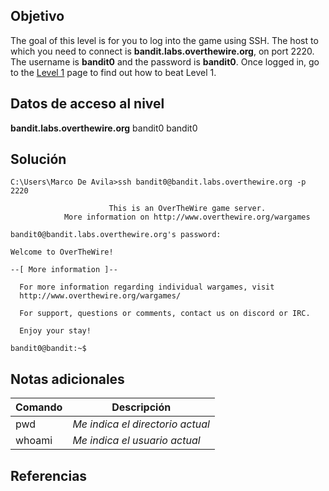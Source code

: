 ## Objetivo
The goal of this level is for you to log into the game using SSH. The host to which you need to connect is **bandit.labs.overthewire.org**, on port 2220. The username is **bandit0** and the password is **bandit0**. Once logged in, go to the [Level 1](https://overthewire.org/wargames/bandit/bandit1.html) page to find out how to beat Level 1.
## Datos de acceso al nivel
**bandit.labs.overthewire.org**
bandit0
bandit0
## Solución
```shell
C:\Users\Marco De Avila>ssh bandit0@bandit.labs.overthewire.org -p 2220

					  This is an OverTheWire game server.
            More information on http://www.overthewire.org/wargames

bandit0@bandit.labs.overthewire.org's password:

Welcome to OverTheWire!

--[ More information ]--

  For more information regarding individual wargames, visit
  http://www.overthewire.org/wargames/

  For support, questions or comments, contact us on discord or IRC.

  Enjoy your stay!

bandit0@bandit:~$
```
## Notas adicionales
|Comando | Descripción |
|----------|----------|
| pwd | *Me indica el directorio actual* |
| whoami | *Me indica el usuario actual* |
## Referencias
